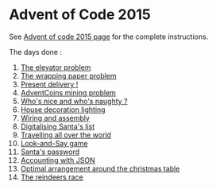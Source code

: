 # Advent of Code 2015

See [Advent of code 2015 page](https://adventofcode.com/2015) for the complete instructions.

The days done : 
1) [The elevator problem](./j1)
2) [The wrapping paper problem](./j2)
3) [Present delivery !](./j3)
4) [AdventCoins mining problem](./j4)
5) [Who's nice and who's naughty ?](./j5)
6) [House decoration lighting](./j6)
7) [Wiring and assembly](./j7)
8) [Digitalising Santa's list](./j8)
9) [Travelling all over the world](./j9)
10) [Look-and-Say game](./j10)
11) [Santa's password](./j11)
12) [Accounting with JSON](./j12)
13) [Optimal arrangement around the christmas table](./j13)
14) [The reindeers race](./j14)
